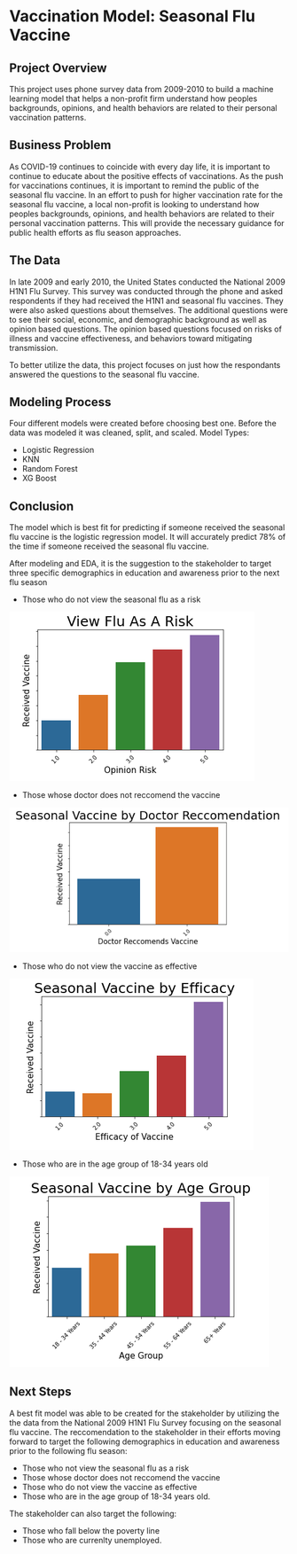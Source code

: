 # Vaccination Model:  Seasonal Flu Vaccine


## Project Overview

This project uses phone survey data from 2009-2010 to build a machine learning model that helps a non-profit firm understand how peoples backgrounds, opinions, and health behaviors are related to their personal vaccination patterns.

## Business Problem

As COVID-19 continues to coincide with every day life, it is important to continue to educate about the positive effects of vaccinations.  As the push for vaccinations continues, it is important to remind the public of the seasonal flu vaccine.  In an effort to push for higher vaccination rate for the seasonal flu vaccine, a local non-profit is looking to understand how peoples backgrounds, opinions, and health behaviors are related to their personal vaccination patterns.  This will provide the necessary guidance for public health efforts as flu season approaches.

## The Data

In late 2009 and early 2010, the United States conducted the National 2009 H1N1 Flu Survey.  This survey was conducted through the phone and asked respondents if they had received the H1N1 and seasonal flu vaccines.  They were also asked questions about themselves.  The additional questions were to see their social, economic, and demographic background as well as opinion based questions.  The opinion based questions focused on risks of illness and vaccine effectiveness, and behaviors toward mitigating transmission.

To better utilize the data, this project focuses on just how the respondants answered the questions to the seasonal flu vaccine.


## Modeling Process

Four different models were created before choosing best one.  Before the data was modeled it was cleaned, split, and scaled.
Model Types:
* Logistic Regression
* KNN
* Random Forest
* XG Boost


## Conclusion

The model which is best fit for predicting if someone received the seasonal flu vaccine is the logistic regression model. It will accurately predict 78% of the time if someone received the seasonal flu vaccine.

After modeling and EDA, it is the suggestion to the stakeholder to target three specific demographics in education and awareness prior to the next flu season

* Those who do not view the seasonal flu as a risk

![Risk.png](./Images/Risk.png)

* Those whose doctor does not reccomend the vaccine

![Doctor_Recc.png](./Images/Doctor_Recc.png)

* Those who do not view the vaccine as effective

![Efficacy_of_Vaccine.png](./Images/Efficacy_of_Vaccine.png)

* Those who are in the age group of 18-34 years old

![Age_Group.png](./Images/Age_Group.png)

## Next Steps

A best fit model was able to be created for the stakeholder by utilizing the the data from the National 2009 H1N1 Flu Survey focusing on the seasonal flu vaccine.  The reccomendation to the stakeholder in their efforts moving forward to target the following demographics in education and awareness prior to the following flu season:

* Those who not view the seasonal flu as a risk
* Those whose doctor does not reccomend the vaccine
* Those who do not view the vaccine as effective
* Those who are in the age group of 18-34 years old.

The stakeholder can also target the following:

* Those who fall below the poverty line
* Those who are currenlty unemployed.

